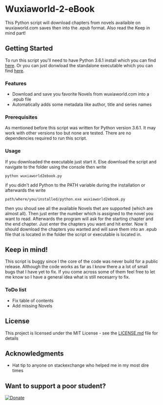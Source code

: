 # Wuxiaworld-2-eBook
This Python script will download chapters from novels availaible on wuxiaworld.com saves then into the .epub format.
Also read the Keep in mind part!

## Getting Started

To run this script you'll need to have Python 3.6.1 install which you can find [here](https://www.python.org/downloads/ "Python Download Link").
Or you can just donwload the standalone executable which you can find [here](https://drive.google.com/file/d/0B_b6PybP95z1Vmtlcmlyd3h1NEk/view?usp=sharing "Google Drive Standalone Link").

### Features

- Download and save you favorite Novels from wuxiaworld.com into a .epub file
- Automatically adds some metadata like author, title and series names

### Prerequisites

As mentioned before this script was written for Python version 3.6.1. It may work with other versions too but none are tested.
There are no dependencies required to run this script.

### Usage

If you downloaded the executable just start it.
Else download the script and navigate to the folder using the console then write

```
python wuxiaworld2ebook.py
```

if you didn't add Python to the PATH variable during the installation or afterwards the write

```
path/where/you/installed/python.exe wuxiaworld2ebook.py
```

then you shoud see all the available Novels thet are supported (which are almost all). Then just enter the number which is assigned to the novel you want to read.
Afterwards the program will ask for the starting chapter and the end chapter. Just enter the chapters you want and hit enter.
Now it should download the chapters you wanted and will save them into an .epub file that is located in the folder the script or executable is located in.

## Keep in mind!

This script is buggy since I the core of the code was never build for a public release. Although the code works as far as I know there a a lot of small bugs that I have yet to fix. If you come across some of them feel free to let me know so I have a general idea what is still necesarry to fix.

### ToDo list

- Fix table of contents
- Add missing Novels

## License

This project is licensed under the MIT License - see the [LICENSE.md](LICENSE.md) file for details

## Acknowledgments

* Hat tip to anyone on stackexchange who helped me in my most dire times

## Want to support a poor student?

[![Donate](https://img.shields.io/badge/Donate-PayPal-green.svg)](https://www.paypal.com/cgi-bin/webscr?cmd=_s-xclick&hosted_button_id=U7KDYY9UB9PMY)
